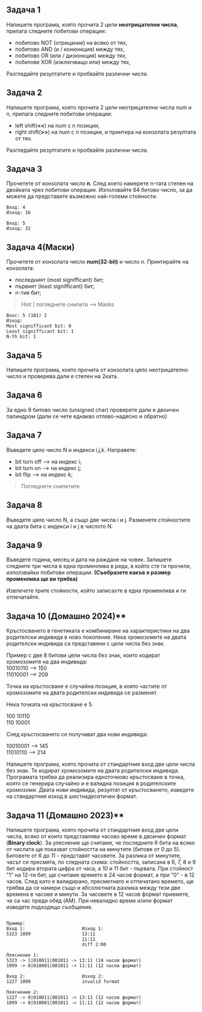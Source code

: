 ## Задача 1
Напишете програма, която прочита 2 цели **неотрицателни числа**, прилага следните побитови операции:

  -  побитово NOT (отрицание) на всяко от тях,  
  -  побитово AND (и / конюнкция) между тях,  
  -  побитово OR (или / дизюнкция) между тях,  
  -  побитови XOR (изключващо или) между тях,  

Разгледайте резултатите и пробвайте различни числа.

## Задача 2
Напишете програма, която прочита 2 цели неотрицателни числа num и n, прилага следните побитови операции:

  - left shift(**<<**) на num с n позиции,
  - right shift(**>>**) на num с n позиции,
и принтира на конзолата резултата от тях.

Разгледайте резултатите и пробвайте различни числа.

## Задача 3
Прочетете от конзолата число **n**. След което намерете n-тата степен на двойката чрез побитови операции. Използвайте 64
битово число, за да можете да представите възможно най-големи стойности.  

~~~  
Вход: 4  
Изход: 16  

Вход: 5  
Изход: 32  
~~~

## Задача 4(Маски)
Прочетете от конзолата число **num(32-bit)** и число n. Принтирайте на конзолата:
  - последният (most signifficant) бит;  
  - първият (least signifficant) бит;  
  - n-тия бит;  
> Hint | погледнете снипета --> Masks
~~~
Вхос: 5 (101) 2
Изход:
Most signifficant bit: 0
Least signifficant bit: 1
N-th bit: 1
~~~

## Задача 5
Напишете програма, която прочита от конзолата цяло неотрицателно число и проверява дали е степен на 2ката.

## Задача 6
За едно 8 битово число (unsigned char) проверете дали е двоичен палиндром (дали се чете еднакво отляво-надясно и обратно)

## Задача 7
Въведете цяло число N и индекси i,j,k. Направете:
  - bit turn off --> на индекс i;
  - bit turn on  --> на индекс j;
  - bit flip     --> на индекс k;

> Погледнете снипетите 

## Задача 8
Въведете цяло число N, а също две числа i и j. Разменете стойностите на двата бита с индекси i и j в числото N.

## Задача 9
Въведете година, месец и дата на раждане на човек. Запишете следните три числа в една променлива в реда, в който сте ги прочели, използвайки побитови операции. **(Съобразете какъв е размер променлива ще ви трябва)**

Извлечете трите стойности, който записахте в една променлива и ги отпечатайте.

## Задача 10 (Домашно 2024)**
Кръстосването в генетиката е комбиниране на характеристики на два родителски индивида в ново поколение.
Нека хромозомите на двата родителски индивида са представени с цели числа без знак.

Пример с две 8 битови цели числа без знак, които кодират хромозомите на два индивида:  
10010110 --> 150    
11010001 --> 209   

Точка на кръстосване е случайна позиция, в която частите от хромозомите на двата родителски индивида се разменят.

Нека точката на кръстосване е 5.  

100 10110  
110 10001  

След кръстосването се получават два нови индивида:  

10010001 --> 145  
11010110 --> 214

Напишете програма, която прочита от стандартния вход две цели числа без знак. Те кодират хромозомите на двата родителски индивида. Програмата трябва да реализира едноточково кръстосване в точка, която се генерира случайно и е валидна позиция в родителските хромозоми. Двата нови индивида, резултат от кръстосването, изведете на стандартния изход в шестнадесетичен формат.


## Задача 11 (Домашно 2023)**
Напишете програма, която прочита от стандартния вход две цели числа, всяко от които представлява часово време в двоичен формат (**Binary clock**). За улеснение ще считаме, че последните 6 бита на всяко от числата ще показват стойността на минутите (битове от 0 до 5). Битовете от 6 до 11 - представят часовете. За разлика от минутите, часът се пресмята, по следната схема: стойността, записана в 6, 7, 8 и 9 бит кодира втората цифра от часа, а 10 и 11 бит - първата. При стойност "1" на 12-ти бит, ще считаме времето в 24 часов формат, а при "0" - в 12 часов. След като 	е валидирано, пресметнато и отпечатано времето, ще трябва да се намери също и абсолютната разлика между тези две времена в часове и минути. За часовете в 12 часов формат приемете, че са час преди обяд (AM). При невалидно време и/или формат изведете подходящо съобщение.

~~~

Пример:
Вход 1:						Изход 1:
5323 1099					13:11
							11:11
							diff 2:00

Пояснение 1:
5323 -> 1|010011|001011 -> 13:11 (24 часов формат)
1099 -> 0|010001|001011 -> 11:11 (12 часов формат)

Вход 2:						Изход 2:
1227 1099					invalid format

Пояснение 2:
1227 -> 0|010011|001011 -> 13:11 (12 часов формат)
1099 -> 0|010001|001011 -> 11:11 (12 часов формат)

~~~






